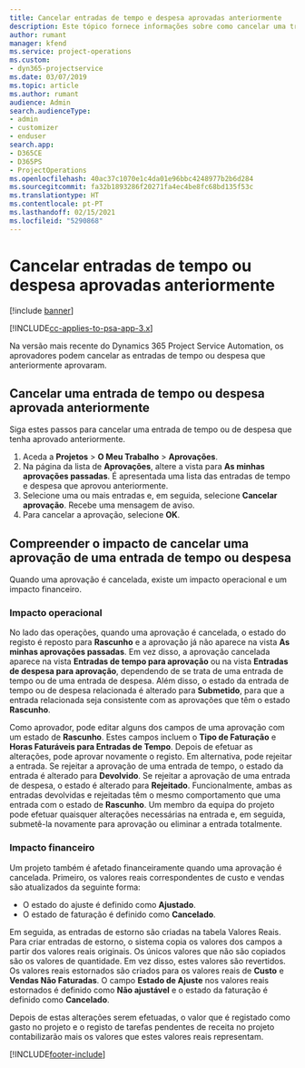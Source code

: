 ```yaml
---
title: Cancelar entradas de tempo e despesa aprovadas anteriormente
description: Este tópico fornece informações sobre como cancelar uma transação de tempo e despesa aprovada do projeto.
author: rumant
manager: kfend
ms.service: project-operations
ms.custom:
- dyn365-projectservice
ms.date: 03/07/2019
ms.topic: article
ms.author: rumant
audience: Admin
search.audienceType:
- admin
- customizer
- enduser
search.app:
- D365CE
- D365PS
- ProjectOperations
ms.openlocfilehash: 40ac37c1070e1c4da01e96bbc4248977b2b6d284
ms.sourcegitcommit: fa32b1893286f20271fa4ec4be8fc68bd135f53c
ms.translationtype: HT
ms.contentlocale: pt-PT
ms.lasthandoff: 02/15/2021
ms.locfileid: "5290868"
---
```

# <a name="cancel-previously-approved-time-or-expense-entries"></a>Cancelar entradas de tempo ou despesa aprovadas anteriormente

[!include [banner](../includes/psa-now-project-operations.md)]

[!INCLUDE[cc-applies-to-psa-app-3.x](../includes/cc-applies-to-psa-app-3x.md)]

Na versão mais recente do Dynamics 365 Project Service Automation, os aprovadores podem cancelar as entradas de tempo ou despesa que anteriormente aprovaram.

## <a name="cancel-a-previously-approved-time-or-expense-entry"></a>Cancelar uma entrada de tempo ou despesa aprovada anteriormente

Siga estes passos para cancelar uma entrada de tempo ou de despesa que tenha aprovado anteriormente.

1. Aceda a **Projetos** \> **O Meu Trabalho** \> **Aprovações**.
2. Na página da lista de **Aprovações**, altere a vista para **As minhas aprovações passadas**. É apresentada uma lista das entradas de tempo e despesa que aprovou anteriormente.
3. Selecione uma ou mais entradas e, em seguida, selecione **Cancelar aprovação**. Recebe uma mensagem de aviso.
4. Para cancelar a aprovação, selecione **OK**.

## <a name="understand-the-impact-of-canceling-a-time-or-expense-entry-approval"></a>Compreender o impacto de cancelar uma aprovação de uma entrada de tempo ou despesa

Quando uma aprovação é cancelada, existe um impacto operacional e um impacto financeiro.

### <a name="operational-impact"></a>Impacto operacional

No lado das operações, quando uma aprovação é cancelada, o estado do registo é reposto para **Rascunho** e a aprovação já não aparece na vista **As minhas aprovações passadas**. Em vez disso, a aprovação cancelada aparece na vista **Entradas de tempo para aprovação** ou na vista **Entradas de despesa para aprovação**, dependendo de se trata de uma entrada de tempo ou de uma entrada de despesa. Além disso, o estado da entrada de tempo ou de despesa relacionada é alterado para **Submetido**, para que a entrada relacionada seja consistente com as aprovações que têm o estado **Rascunho**.

Como aprovador, pode editar alguns dos campos de uma aprovação com um estado de **Rascunho**. Estes campos incluem o **Tipo de Faturação** e **Horas Faturáveis para Entradas de Tempo**. Depois de efetuar as alterações, pode aprovar novamente o registo. Em alternativa, pode rejeitar a entrada. Se rejeitar a aprovação de uma entrada de tempo, o estado da entrada é alterado para **Devolvido**. Se rejeitar a aprovação de uma entrada de despesa, o estado é alterado para **Rejeitado**. Funcionalmente, ambas as entradas devolvidas e rejeitadas têm o mesmo comportamento que uma entrada com o estado de **Rascunho**. Um membro da equipa do projeto pode efetuar quaisquer alterações necessárias na entrada e, em seguida, submetê-la novamente para aprovação ou eliminar a entrada totalmente.

### <a name="financial-impact"></a>Impacto financeiro

Um projeto também é afetado financeiramente quando uma aprovação é cancelada. Primeiro, os valores reais correspondentes de custo e vendas são atualizados da seguinte forma:

- O estado do ajuste é definido como **Ajustado**.
- O estado de faturação é definido como **Cancelado**.

Em seguida, as entradas de estorno são criadas na tabela Valores Reais. Para criar entradas de estorno, o sistema copia os valores dos campos a partir dos valores reais originais. Os únicos valores que não são copiados são os valores de quantidade. Em vez disso, estes valores são revertidos. Os valores reais estornados são criados para os valores reais de **Custo** e **Vendas Não Faturadas**. O campo **Estado de Ajuste** nos valores reais estornados é definido como **Não ajustável** e o estado da faturação é definido como **Cancelado**.

Depois de estas alterações serem efetuadas, o valor que é registado como gasto no projeto e o registo de tarefas pendentes de receita no projeto contabilizarão mais os valores que estes valores reais representam.


[!INCLUDE[footer-include](../includes/footer-banner.md)]